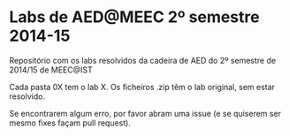 Labs de AED@MEEC 2º semestre 2014-15
====================

Repositório com os labs resolvidos da cadeira de AED do 2º semestre de 2014/15 de MEEC@IST


Cada pasta 0X tem o lab X. Os ficheiros .zip têm o lab original, sem estar resolvido.

Se encontrarem algum erro, por favor abram uma issue (e se quiserem ser mesmo fixes façam pull request).
